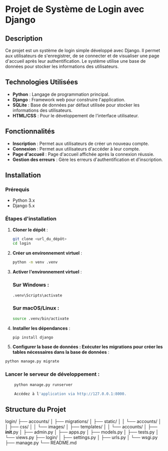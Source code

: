 # Projet de Système de Login avec Django

## Description

Ce projet est un système de login simple développé avec Django. Il permet aux utilisateurs de s'enregistrer, de se connecter et de visualiser une page d'accueil après leur authentification. Le système utilise une base de données pour stocker les informations des utilisateurs.

## Technologies Utilisées

- **Python** : Langage de programmation principal.
- **Django** : Framework web pour construire l'application.
- **SQLite** : Base de données par défaut utilisée pour stocker les informations des utilisateurs.
- **HTML/CSS** : Pour le développement de l'interface utilisateur.

## Fonctionnalités

- **Inscription** : Permet aux utilisateurs de créer un nouveau compte.
- **Connexion** : Permet aux utilisateurs d'accéder à leur compte.
- **Page d'accueil** : Page d'accueil affichée après la connexion réussie.
- **Gestion des erreurs** : Gère les erreurs d'authentification et d'inscription.

## Installation

### Prérequis

- Python 3.x
- Django 5.x

### Étapes d'installation

1. **Cloner le dépôt** :
   ```bash
   git clone <url_du_dépôt>
   cd login

2. **Créer un environnement virtuel** :

   ```bash
   python -m venv .venv
   

3. **Activer l'environnement virtuel** :

   ### Sur Windows :

      ```bash
      .venv\Scripts\activate
      ```

   ### Sur macOS/Linux :

      ```bash
      source .venv/bin/activate
      ```

4. **Installer les dépendances** :

   ```bash
   pip install django
   ```

5. **Configurer la base de données : Exécuter les migrations pour créer les tables nécessaires dans la base de données** :

```bash
python manage.py migrate
```

### Lancer le serveur de développement :

```bash
    python manage.py runserver

    Accédez à l'application via http://127.0.0.1:8000.
```

## Structure du Projet

login/
    ├── accounts/
    │   ├── migrations/
    │   ├── static/
    │   │   └── accounts/
    │   │       ├── css/
    │   │       └── images/
    │   ├── templates/
    │   │   └── accounts/
    │   ├── __init__.py
    │   ├── admin.py
    │   ├── apps.py
    │   ├── models.py
    │   ├── tests.py
    │   └── views.py
    ├── login/
    │   ├── settings.py
    │   ├── urls.py
    │   └── wsgi.py
    ├── manage.py
    └── README.md

